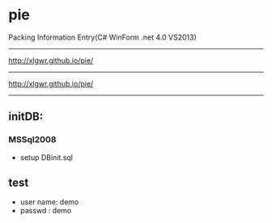 pie 
===

Packing Information Entry(C# WinForm .net 4.0 VS2013)

***

http://xlgwr.github.io/pie/

***

http://xlgwr.github.io/pie/


***
## initDB:

### MSSql2008
* setup DBinit.sql

## test
* user name: demo
* passwd	: demo
